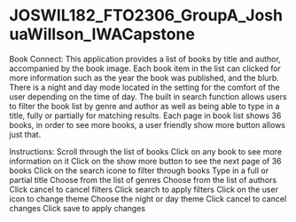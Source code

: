 # JOSWIL182_FTO2306_GroupA_JoshuaWillson_IWACapstone

Book Connect: This application provides a list of books by title and author, accompanied by the book image. Each book item in the list can clicked for more 
information such as the year the book was published, and the blurb. There is a night and day mode located in the setting for the comfort of the user depending 
on the time of day. The built in search function allows users to filter the book list by genre and author as well as being able to type in a title, fully or
partially for matching results. Each page in book list shows 36 books, in order to see more books, a user friendly show more button allows just that. 

Instructions: Scroll through the list of books
              Click on any book to see more information on it
              Click on the show more button to see the next page of 36 books
              Click on the search icone to filter through books
              Type in a full or partial title
              Choose from the list of genres
              Choose from the list of authors
              Click cancel to cancel filters
              Click search to apply filters
              Click on the user icon to change theme
              Choose the night or day theme
              Click cancel to cancel changes
              Click save to apply changes
